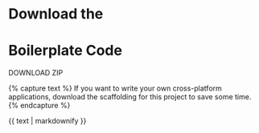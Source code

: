 # Download the

<i class="fas fa-solid fa-flask dl-icon"></i>

# Boilerplate Code

<div class="download-button" onclick="handleButtonClick(this, 'https://github.com/groundh0g/StimDeck/releases/tag/new-react-electron-app');">DOWNLOAD ZIP</div>

{% capture text %}
If you want to write your own cross-platform applications, download the scaffolding for this project to save some time.
{% endcapture %}

<p>{{ text | markdownify }}</p>